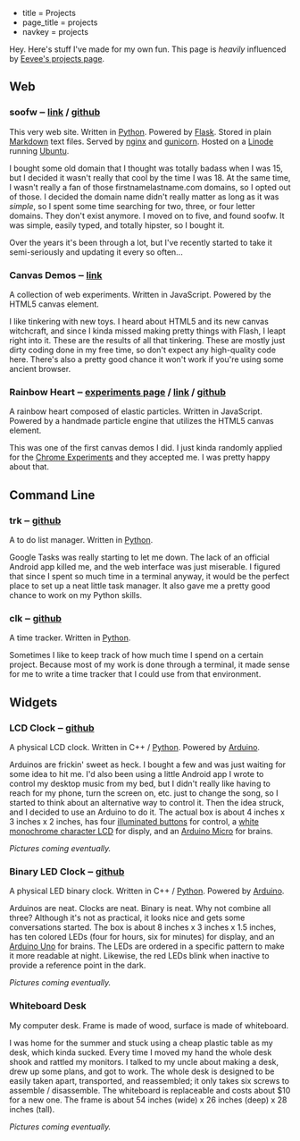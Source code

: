 * title = Projects
* page_title = projects
* navkey = projects

Hey. Here's stuff I've made for my own fun. This page is *heavily* influenced by [Eevee's projects page](http://me.veekun.com/projects/).

## Web

### soofw <span class="sub">&#8210; [link](http://soofw.com/) / [github](http://github.com/scizzorz/soofw)</span>

This very web site. Written in [Python](http://www.python.org/). Powered by [Flask](http://flask.pocoo.org/). Stored in plain [Markdown](http://daringfireball.net/projects/markdown/) text files. Served by [nginx](http://www.nginx.org/) and [gunicorn](http://gunicorn.org/). Hosted on a [Linode](http://www.linode.com/) running [Ubuntu](http://www.ubuntu.com/).

I bought some old domain that I thought was totally badass when I was 15, but I decided it wasn't really that cool by the time I was 18. At the same time, I wasn't really a fan of those firstnamelastname.com domains, so I opted out of those. I decided the domain name didn't really matter as long as it was *simple*, so I spent some time searching for two, three, or four letter domains. They don't exist anymore. I moved on to five, and found soofw. It was simple, easily typed, and totally hipster, so I bought it.

Over the years it's been through a lot, but I've recently started to take it semi-seriously and updating it every so often...

### Canvas Demos <span class="sub">&#8210; [link](http://soofw.com/demos/)</span>

A collection of web experiments. Written in JavaScript. Powered by the HTML5 canvas element.

I like tinkering with new toys. I heard about HTML5 and its new canvas witchcraft, and since I kinda missed making pretty things with Flash, I leapt right into it. These are the results of all that tinkering. These are mostly just dirty coding done in my free time, so don't expect any high-quality code here. There's also a pretty good chance it won't work if you're using some ancient browser.

### Rainbow Heart <span class="sub">&#8210; [experiments page](http://www.chromeexperiments.com/detail/rainbow-heart/) / [link](http://soofw.com/demos/heart++) / [github](https://github.com/scizzorz/heart)</span>

A rainbow heart composed of elastic particles. Written in JavaScript. Powered by a handmade particle engine that utilizes the HTML5 canvas element.

This was one of the first canvas demos I did. I just kinda randomly applied for the [Chrome Experiments](http://www.chromeexperiments.com/) and they accepted me. I was pretty happy about that.

## Command Line

### trk <span class="sub">&#8210; [github](https://github.com/scizzorz/trk)</span>

A to do list manager. Written in [Python](http://www.python.org/).

Google Tasks was really starting to let me down. The lack of an official Android app killed me, and the web interface was just miserable. I figured that since I spent so much time in a terminal anyway, it would be the perfect place to set up a neat little task manager. It also gave me a pretty good chance to work on my Python skills.

### clk <span class="sub">&#8210; [github](https://github.com/scizzorz/clk)</span>

A time tracker. Written in [Python](http://www.python.org/).

Sometimes I like to keep track of how much time I spend on a certain project. Because most of my work is done through a terminal, it made sense for me to write a time tracker that I could use from that environment.

## Widgets

### LCD Clock <span class="sub">&#8210; [github](https://github.com/scizzorz/arduino-remote-lcd)</span>

A physical LCD clock. Written in C++ / [Python](http://www.python.org/). Powered by [Arduino](http://www.arduino.cc/).

Arduinos are frickin' sweet as heck. I bought a few and was just waiting for some idea to hit me. I'd also been using a little Android app I wrote to control my desktop music from my bed, but I didn't really like having to reach for my phone, turn the screen on, etc. just to change the song, so I started to think about an alternative way to control it. Then the idea struck, and I decided to use an Arduino to do it. The actual box is about 4 inches x 3 inches x 2 inches, has four [illuminated buttons](http://www.adafruit.com/products/558) for control, a [white monochrome character LCD](https://www.sparkfun.com/products/9052) for disply, and an [Arduino Micro](http://www.adafruit.com/products/1086) for brains.

*Pictures coming eventually.*


### Binary LED Clock <span class="sub">&#8210; [github](https://github.com/scizzorz/arduino-binary-clock)</span>

A physical LED binary clock. Written in C++ / [Python](http://www.python.org/). Powered by [Arduino](http://www.arduino.cc/).

Arduinos are neat. Clocks are neat. Binary is neat. Why not combine all three? Although it's not as practical, it looks nice and gets some conversations started. The box is about 8 inches x 3 inches x 1.5 inches, has ten colored LEDs (four for hours, six for minutes) for display, and an [Arduino Uno](http://www.adafruit.com/products/50) for brains. The LEDs are ordered in a specific pattern to make it more readable at night. Likewise, the red LEDs blink when inactive to provide a reference point in the dark.

*Pictures coming eventually.*

### Whiteboard Desk

My computer desk. Frame is made of wood, surface is made of whiteboard.

I was home for the summer and stuck using a cheap plastic table as my desk, which kinda sucked. Every time I moved my hand the whole desk shook and rattled my monitors. I talked to my uncle about making a desk, drew up some plans, and got to work. The whole desk is designed to be easily taken apart, transported, and reassembled; it only takes six screws to assemble / disassemble. The whiteboard is replaceable and costs about $10 for a new one. The frame is about 54 inches (wide) x 26 inches (deep) x 28 inches (tall).

*Pictures coming eventually.*
